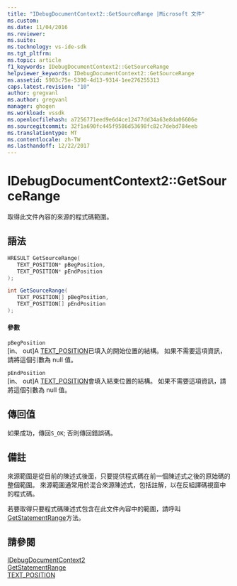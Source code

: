 ```yaml
---
title: "IDebugDocumentContext2::GetSourceRange |Microsoft 文件"
ms.custom: 
ms.date: 11/04/2016
ms.reviewer: 
ms.suite: 
ms.technology: vs-ide-sdk
ms.tgt_pltfrm: 
ms.topic: article
f1_keywords: IDebugDocumentContext2::GetSourceRange
helpviewer_keywords: IDebugDocumentContext2::GetSourceRange
ms.assetid: 5903c75e-5390-4d13-9314-1ee276255313
caps.latest.revision: "10"
author: gregvanl
ms.author: gregvanl
manager: ghogen
ms.workload: vssdk
ms.openlocfilehash: a7256771eed9e6d4ce12477dd34a63e8da06606e
ms.sourcegitcommit: 32f1a690fc445f9586d53698fc82c7debd784eeb
ms.translationtype: MT
ms.contentlocale: zh-TW
ms.lasthandoff: 12/22/2017
---
```

# <a name="idebugdocumentcontext2getsourcerange"></a>IDebugDocumentContext2::GetSourceRange
取得此文件內容的來源的程式碼範圍。  
  
## <a name="syntax"></a>語法  
  
```cpp  
HRESULT GetSourceRange(   
   TEXT_POSITION* pBegPosition,  
   TEXT_POSITION* pEndPosition  
);  
```  
  
```csharp  
int GetSourceRange(   
   TEXT_POSITION[] pBegPosition,  
   TEXT_POSITION[] pEndPosition  
);  
```  
  
#### <a name="parameters"></a>參數  
 `pBegPosition`  
 [in、 out]A [TEXT_POSITION](../../../extensibility/debugger/reference/text-position.md)已填入的開始位置的結構。 如果不需要這項資訊，請將這個引數為 null 值。  
  
 `pEndPosition`  
 [in、 out]A [TEXT_POSITION](../../../extensibility/debugger/reference/text-position.md)會填入結束位置的結構。 如果不需要這項資訊，請將這個引數為 null 值。  
  
## <a name="return-value"></a>傳回值  
 如果成功，傳回`S_OK`; 否則傳回錯誤碼。  
  
## <a name="remarks"></a>備註  
 來源範圍是從目前的陳述式後面，只要提供程式碼在前一個陳述式之後的原始碼的整個範圍。 來源範圍通常用於混合來源陳述式，包括註解，以在反組譯碼視窗中的程式碼。  
  
 若要取得只要程式碼陳述式包含在此文件內容中的範圍，請呼叫[GetStatementRange](../../../extensibility/debugger/reference/idebugdocumentcontext2-getstatementrange.md)方法。  
  
## <a name="see-also"></a>請參閱  
 [IDebugDocumentContext2](../../../extensibility/debugger/reference/idebugdocumentcontext2.md)   
 [GetStatementRange](../../../extensibility/debugger/reference/idebugdocumentcontext2-getstatementrange.md)   
 [TEXT_POSITION](../../../extensibility/debugger/reference/text-position.md)